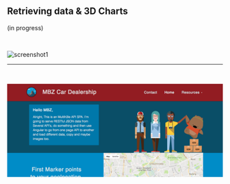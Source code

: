 ## Retrieving data & 3D Charts
(in progress)

 <br /> 
  
  ![screenshot1](/mbz1proto.png?raw=true "screenshot1")
  
  <hr />
  
  <br />
  
  
  ![screenshot3](public/builds/assets/images/screenshot3.png?raw=true "screenshot3")
  
  
